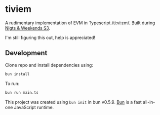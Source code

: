 # tiviem

A rudimentary implementation of EVM in Typescript /ti:vi:εm/. Built during [Nigts & Weekends S3](https://buildspace.so/).


I'm still figuring this out, help is appreciated!

## Development
Clone repo and install dependencies using:

```bash
bun install
```

To run:

```bash
bun run main.ts
```

This project was created using `bun init` in bun v0.5.9. [Bun](https://bun.sh) is a fast all-in-one JavaScript runtime.

